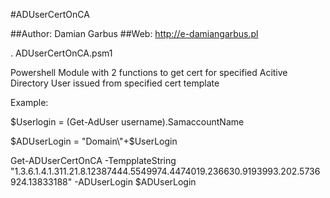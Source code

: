 #ADUserCertOnCA


##Author: Damian Garbus
##Web: http://e-damiangarbus.pl

. ADUserCertOnCA.psm1

Powershell Module with 2 functions to get cert for specified Acitive Directory User issued from specified cert template


Example:

$Userlogin = (Get-AdUser username).SamaccountName

$ADUserLogin = "Domain\"+$UserLogin

Get-ADUserCertOnCA -TempplateString "1.3.6.1.4.1.311.21.8.12387444.5549974.4474019.236630.9193993.202.5736924.13833188" -ADUserLogin $ADUserLogin 
